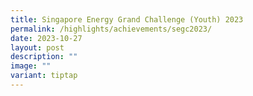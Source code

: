 ```yaml
---
title: Singapore Energy Grand Challenge (Youth) 2023
permalink: /highlights/achievements/segc2023/
date: 2023-10-27
layout: post
description: ""
image: ""
variant: tiptap
---
```

